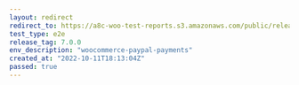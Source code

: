 ```yaml
---
layout: redirect
redirect_to: https://a8c-woo-test-reports.s3.amazonaws.com/public/release/7.0.0/woocommerce-paypal-payments/e2e/index.html
test_type: e2e
release_tag: 7.0.0
env_description: "woocommerce-paypal-payments"
created_at: "2022-10-11T18:13:04Z"
passed: true
---
```

